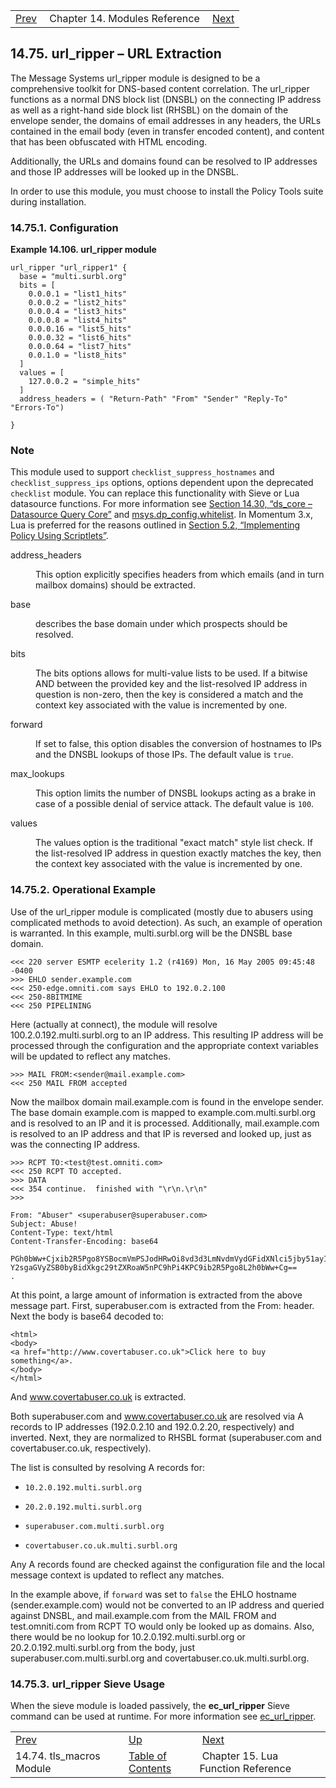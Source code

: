 |     |     |     |
| --- | --- | --- |
| [Prev](tls_macros)  | Chapter 14. Modules Reference |  [Next](lua) |

## 14.75. url_ripper – URL Extraction

<a class="indexterm" name="idp21631392"></a>

The Message Systems url_ripper module is designed to be a comprehensive toolkit for DNS-based content correlation. The url_ripper functions as a normal DNS block list (DNSBL) on the connecting IP address as well as a right-hand side block list (RHSBL) on the domain of the envelope sender, the domains of email addresses in any headers, the URLs contained in the email body (even in transfer encoded content), and content that has been obfuscated with HTML encoding.

Additionally, the URLs and domains found can be resolved to IP addresses and those IP addresses will be looked up in the DNSBL.

In order to use this module, you must choose to install the Policy Tools suite during installation.

### 14.75.1. Configuration

<a name="example.url_ripper.3"></a>

**Example 14.106. url_ripper module**

```
url_ripper "url_ripper1" {
  base = "multi.surbl.org"
  bits = [
    0.0.0.1 = "list1_hits"
    0.0.0.2 = "list2_hits"
    0.0.0.4 = "list3_hits"
    0.0.0.8 = "list4_hits"
    0.0.0.16 = "list5_hits"
    0.0.0.32 = "list6_hits"
    0.0.0.64 = "list7_hits"
    0.0.1.0 = "list8_hits"
  ]
  values = [
    127.0.0.2 = "simple_hits"
  ]
  address_headers = ( "Return-Path" "From" "Sender" "Reply-To" "Errors-To")

}
```

### Note

This module used to support `checklist_suppress_hostnames` and `checklist_suppress_ips` options, options dependent upon the deprecated `checklist` module. You can replace this functionality with Sieve or Lua datasource functions. For more information see [Section 14.30, “ds_core – Datasource Query Core”](modules.ds_core "14.30. ds_core – Datasource Query Core") and [msys.dp_config.whitelist](https://support.messagesystems.com/docs/web-policy/policy.default.configuration.php#policy.default.configuration.msys.dp_config.whitelist). In Momentum 3.x, Lua is preferred for the reasons outlined in [Section 5.2, “Implementing Policy Using Scriptlets”](implementing.policy.scriptlets "5.2. Implementing Policy Using Scriptlets").

<dl className="variablelist">

<dt>address_headers</dt>

<dd>

This option explicitly specifies headers from which emails (and in turn mailbox domains) should be extracted.

</dd>

<dt>base</dt>

<dd>

describes the base domain under which prospects should be resolved.

</dd>

<dt>bits</dt>

<dd>

The bits options allows for multi-value lists to be used. If a bitwise AND between the provided key and the list-resolved IP address in question is non-zero, then the key is considered a match and the context key associated with the value is incremented by one.

</dd>

<dt>forward</dt>

<dd>

If set to false, this option disables the conversion of hostnames to IPs and the DNSBL lookups of those IPs. The default value is `true`.

</dd>

<dt>max_lookups</dt>

<dd>

This option limits the number of DNSBL lookups acting as a brake in case of a possible denial of service attack. The default value is `100`.

</dd>

<dt>values</dt>

<dd>

The values option is the traditional "exact match" style list check. If the list-resolved IP address in question exactly matches the key, then the context key associated with the value is incremented by one.

</dd>

</dl>

### 14.75.2. Operational Example

Use of the url_ripper module is complicated (mostly due to abusers using complicated methods to avoid detection). As such, an example of operation is warranted. In this example, multi.surbl.org will be the DNSBL base domain.

```
<<< 220 server ESMTP ecelerity 1.2 (r4169) Mon, 16 May 2005 09:45:48 -0400
>>> EHLO sender.example.com
<<< 250-edge.omniti.com says EHLO to 192.0.2.100
<<< 250-8BITMIME
<<< 250 PIPELINING
```

Here (actually at connect), the module will resolve 100.2.0.192.multi.surbl.org to an IP address. This resulting IP address will be processed through the configuration and the appropriate context variables will be updated to reflect any matches.

```
>>> MAIL FROM:<sender@mail.example.com>
<<< 250 MAIL FROM accepted
```

Now the mailbox domain mail.example.com is found in the envelope sender. The base domain example.com is mapped to example.com.multi.surbl.org and is resolved to an IP and it is processed. Additionally, mail.example.com is resolved to an IP address and that IP is reversed and looked up, just as was the connecting IP address.

```
>>> RCPT TO:<test@test.omniti.com>
<<< 250 RCPT TO accepted.
>>> DATA
<<< 354 continue.  finished with "\r\n.\r\n"
>>>

From: "Abuser" <superabuser@superabuser.com>
Subject: Abuse!
Content-Type: text/html
Content-Transfer-Encoding: base64

PGh0bWw+Cjxib2R5Pgo8YSBocmVmPSJodHRwOi8vd3d3LmNvdmVydGFidXNlci5jby51ayI+Q2xp
Y2sgaGVyZSB0byBidXkgc29tZXRoaW5nPC9hPi4KPC9ib2R5Pgo8L2h0bWw+Cg==
.
```

At this point, a large amount of information is extracted from the above message part. First, superabuser.com is extracted from the From: header. Next the body is base64 decoded to:

```
<html>
<body>
<a href="http://www.covertabuser.co.uk">Click here to buy something</a>.
</body>
</html>
```

And www.covertabuser.co.uk is extracted.

Both superabuser.com and www.covertabuser.co.uk are resolved via A records to IP addresses (192.0.2.10 and 192.0.2.20, respectively) and inverted. Next, they are normalized to RHSBL format (superabuser.com and covertabuser.co.uk, respectively).

The list is consulted by resolving A records for:

*   `10.2.0.192.multi.surbl.org`

*   `20.2.0.192.multi.surbl.org`

*   `superabuser.com.multi.surbl.org`

*   `covertabuser.co.uk.multi.surbl.org`

Any A records found are checked against the configuration file and the local message context is updated to reflect any matches.

In the example above, if `forward` was set to `false` the EHLO hostname (sender.example.com) would not be converted to an IP address and queried against DNSBL, and mail.example.com from the MAIL FROM and test.omniti.com from RCPT TO would only be looked up as domains. Also, there would be no lookup for 10.2.0.192.multi.surbl.org or 20.2.0.192.multi.surbl.org from the body, just superabuser.com.multi.surbl.org and covertabuser.co.uk.multi.surbl.org.

### 14.75.3. url_ripper Sieve Usage

When the sieve module is loaded passively, the **ec_url_ripper** Sieve command can be used at runtime. For more information see [ec_url_ripper](sieve.ref.ec_url_ripper "ec_url_ripper").


|     |     |     |
| --- | --- | --- |
| [Prev](tls_macros)  | [Up](modules) |  [Next](lua) |
| 14.74. tls_macros Module  | [Table of Contents](index) |  Chapter 15. Lua Function Reference |
